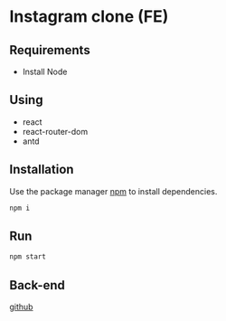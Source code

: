 # Instagram clone (FE)

## Requirements

- Install Node

## Using

- react
- react-router-dom
- antd

## Installation

Use the package manager [npm](https://www.npmjs.com/) to install dependencies.

``` cmd
npm i
```

## Run

``` cmd
npm start
```

## Back-end

[github](https://github.com/learn-in-codersx/instagram-clone-be.git)
